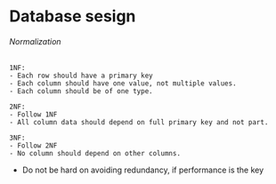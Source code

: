# Database sesign

###### Normalization

```
1NF:
- Each row should have a primary key
- Each column should have one value, not multiple values.
- Each column should be of one type.
```

```
2NF:
- Follow 1NF
- All column data should depend on full primary key and not part.
```

```
3NF:
- Follow 2NF
- No column should depend on other columns.
```

* Do not be hard on avoiding redundancy, if performance is the key
